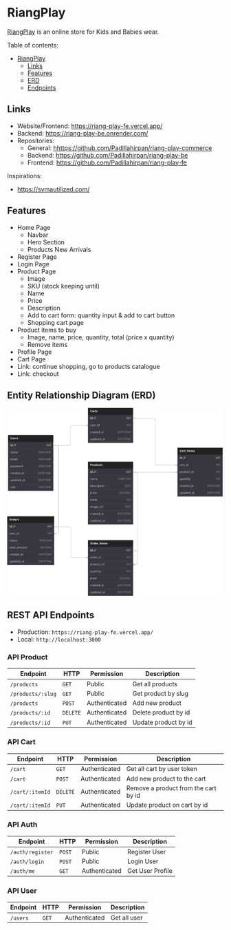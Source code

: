 # RiangPlay

[RiangPlay](https://riang-play-fe.vercel.app//) is an online store for Kids and Babies wear.

Table of contents:

- [RiangPlay](#riangplay)
  - [Links](#links)
  - [Features](#features)
  - [ERD](#entity-relationship-diagram-erd)
  - [Endpoints](#rest-api-endpoints)

## Links

- Website/Frontend: <https://riang-play-fe.vercel.app/>
- Backend: <https://riang-play-be.onrender.com/>
- Repositories:
  - General: <hhttps://github.com/Padillahirpan/riang-play-commerce>
  - Backend: <https://github.com/Padillahirpan/riang-play-be>
  - Frontend: <https://github.com/Padillahirpan/riang-play-fe>

Inspirations:

- <https://symautilized.com/>

## Features

- Home Page
  - Navbar
  - Hero Section
  - Products New Arrivals
- Register Page
- Login Page
- Product Page
  - Image
  - SKU (stock keeping until)
  - Name
  - Price
  - Description
  - Add to cart form: quantity input & add to cart button
  - Shopping cart page
- Product items to buy
  - Image, name, price, quantity, total (price x quantity)
  - Remove items
- Profile Page
- Cart Page
- Link: continue shopping, go to products catalogue
- Link: checkout

## Entity Relationship Diagram (ERD)

![ERD](./diagrams/riang-play-erd.svg)

## REST API Endpoints

- Production: `https://riang-play-fe.vercel.app/`
- Local: `http://localhost:3000`

### API Product

| Endpoint          | HTTP     | Permission    | Description          |
| ----------------- | -------- | ------------- | -------------------- |
| `/products`       | `GET`    | Public        | Get all products     |
| `/products/:slug` | `GET`    | Public        | Get product by slug  |
| `/products`       | `POST`   | Authenticated | Add new product      |
| `/products/:id`   | `DELETE` | Authenticated | Delete product by id |
| `/products/:id`   | `PUT`    | Authenticated | Update product by id |

### API Cart

| Endpoint        | HTTP     | Permission    | Description                          |
| --------------- | -------- | ------------- | ------------------------------------ |
| `/cart`         | `GET`    | Authenticated | Get all cart by user token           |
| `/cart`         | `POST`   | Authenticated | Add new product to the cart          |
| `/cart/:itemId` | `DELETE` | Authenticated | Remove a product from the cart by id |
| `/cart/:itemId` | `PUT`    | Authenticated | Update product on cart by id         |

### API Auth

| Endpoint         | HTTP   | Permission    | Description      |
| ---------------- | ------ | ------------- | ---------------- |
| `/auth/register` | `POST` | Public        | Register User    |
| `/auth/login`    | `POST` | Public        | Login User       |
| `/auth/me`       | `GET`  | Authenticated | Get User Profile |

### API User

| Endpoint | HTTP  | Permission    | Description  |
| -------- | ----- | ------------- | ------------ |
| `/users` | `GET` | Authenticated | Get all user |
